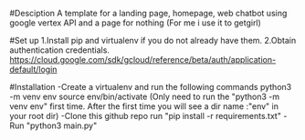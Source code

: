 #Desciption 
A template for a landing page, homepage, web chatbot using google vertex API and a page for nothing (For me i use it to getgirl)

#Set up
1.Install pip and virtualenv if you do not already have them.
2.Obtain authentication credentials.
https://cloud.google.com/sdk/gcloud/reference/beta/auth/application-default/login


#Installation 
-Create a virtualenv and run the following commands
        python3 -m venv env
        source env/bin/activate
(Only need to run the "python3 -m venv env" first time. After the first time you will see a dir name :"env" in your root dir)
-Clone this github repo run "pip install -r requirements.txt" 
-Run "python3 main.py"